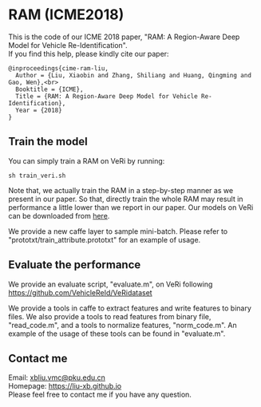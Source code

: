 # RAM (ICME2018)

This is the code of our ICME 2018 paper, "RAM: A Region-Aware Deep Model for Vehicle Re-Identification".<br>
If you find this help, please kindly cite our paper:<br>
```
@inproceedings{cime-ram-liu,
  Author = {Liu, Xiaobin and Zhang, Shiliang and Huang, Qingming and Gao, Wen},<br>
  Booktitle = {ICME},
  Title = {RAM: A Region-Aware Deep Model for Vehicle Re-Identification},
  Year = {2018}
}
```

## Train the model

You can simply train a RAM on VeRi by running:<br>
```
sh train_veri.sh
```
Note that, we actually train the RAM in a step-by-step manner as we present in our paper. So that, directly train the whole RAM may result in performance a little lower than we report in our paper. Our models on VeRi can be downloaded from [here](https://pan.baidu.com/s/17fnjp1fAvWNmIrF1wzkQqg).

We provide a new caffe layer to sample mini-batch. Please refer to "prototxt/train_attribute.prototxt" for an example of usage.

## Evaluate the performance

We provide an evaluate script, "evaluate.m", on VeRi following https://github.com/VehicleReId/VeRidataset <br>

We provide a tools in caffe to extract features and write features to binary files. We also provide a tools to read features from binary file, "read_code.m", and a tools to normalize features, "norm_code.m". An example of the usage of these tools can be found in "evaluate.m".

## Contact me
Email: xbliu.vmc@pku.edu.cn <br>
Homepage: https://liu-xb.github.io <br>
Please feel free to contact me if you have any question.